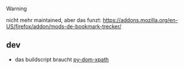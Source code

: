 > [!WARNING]
> nicht mehr maintained, aber das funzt: https://addons.mozilla.org/en-US/firefox/addon/mods-de-bookmark-trecker/

## dev

* das buildscript braucht [py-dom-xpath](https://code.google.com/p/py-dom-xpath)

